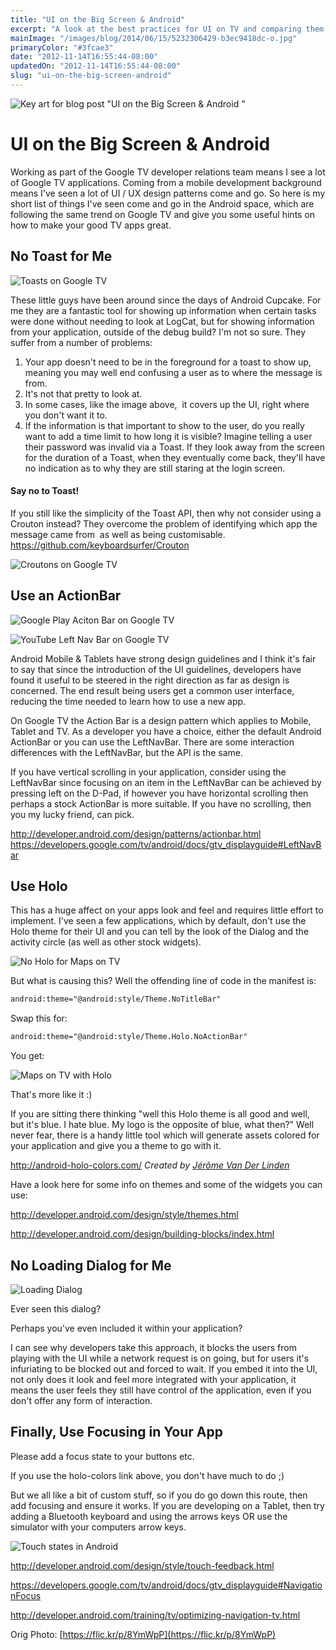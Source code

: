 ```yaml
---
title: "UI on the Big Screen & Android"
excerpt: "A look at the best practices for UI on TV and comparing them to what we have on Android today."
mainImage: "/images/blog/2014/06/15/5232306429-b3ec9418dc-o.jpg"
primaryColor: "#3fcae3"
date: "2012-11-14T16:55:44-08:00"
updatedOn: "2012-11-14T16:55:44-08:00"
slug: "ui-on-the-big-screen-android"
---
```

![Key art for blog post "UI on the Big Screen & Android "](/images/blog/2014/06/15/5232306429-b3ec9418dc-o.jpg)

# UI on the Big Screen & Android

Working as part of the Google TV developer relations team means I see a lot of Google TV applications. Coming from a mobile development background means I've seen a lot of UI / UX design patterns come and go. So here is my short list of things I've seen come and go in the Android space, which are following the same trend on Google TV and give you some useful hints on how to make your good TV apps great.

## No Toast for Me

![Toasts on Google TV](/images/blog/2012/11/device-2012-11-05-163904.png)

These little guys have been around since the days of Android Cupcake. For me they are a fantastic tool for showing up information when certain tasks were done without needing to look at LogCat, but for showing information from your application, outside of the debug build? I'm not so sure. They suffer from a number of problems:

  1. Your app doesn't need to be in the foreground for a toast to show up, meaning you may well end confusing a user as to where the message is from.
  2. It's not that pretty to look at.
  3. In some cases, like the image above,  it covers up the UI, right where you don't want it to.
  4. If the information is that important to show to the user, do you really want to add a time limit to how long it is visible? Imagine telling a user their password was invalid via a Toast. If they look away from the screen for the duration of a Toast, when they eventually come back, they'll have no indication as to why they are still staring at the login screen.

#### Say no to Toast!

If you still like the simplicity of the Toast API, then why not consider using a Crouton instead? They overcome the problem of identifying which app the message came from  as well as being customisable. <https://github.com/keyboardsurfer/Crouton>

![Croutons on Google TV](/images/blog/2012/11/Crouton-device-2012-11-05-165501.png)

## Use an ActionBar

![Google Play Aciton Bar on Google TV](/images/blog/2012/11/Action-Bar-Crop-device-2012-11-05-165735.png "1024")

![YouTube Left Nav Bar on Google TV](/images/blog/2012/11/Left-Nav-Bar-Both.png "500")

Android Mobile & Tablets have strong design guidelines and I think it's fair to say that since the introduction of the UI guidelines, developers have found it useful to be steered in the right direction as far as design is concerned. The end result being users get a common user interface, reducing the time needed to learn how to use a new app.

On Google TV the Action Bar is a design pattern which applies to Mobile, Tablet and TV. As a developer you have a choice, either the default Android ActionBar or you can use the LeftNavBar. There are some interaction differences with the LeftNavBar, but the API is the same.

If you have vertical scrolling in your application, consider using the LeftNavBar since focusing on an item in the LeftNavBar can be achieved by pressing left on the D-Pad, if however you have horizontal scrolling then perhaps a stock ActionBar is more suitable. If you have no scrolling, then you my lucky friend, can pick.

<http://developer.android.com/design/patterns/actionbar.html> <https://developers.google.com/tv/android/docs/gtv_displayguide#LeftNavBar>

## Use Holo

This has a huge affect on your apps look and feel and requires little effort to implement. I've seen a few applications, which by default, don't use the Holo theme for their UI and you can tell by the look of the Dialog and the activity circle (as well as other stock widgets).

![No Holo for Maps on TV](/images/blog/2012/11/No-Holo-for-Maps-on-TVdevice-2012-11-13-164706.png "1024")

But what is causing this? Well the offending line of code in the manifest is:

```xml
android:theme="@android:style/Theme.NoTitleBar"
```

Swap this for:

```xml
android:theme="@android:style/Theme.Holo.NoActionBar"
```

You get:

![Maps on TV with Holo](/images/blog/2012/11/Maps-on-TV-with-Holo-device-2012-11-13-165520.png "1024")

That's more like it :)

If you are sitting there thinking "well this Holo theme is all good and well, but it's blue. I hate blue. My logo is the opposite of blue, what then?" Well never fear, there is a handy little tool which will generate assets colored for your application and give you a theme to go with it.

<http://android-holo-colors.com/> _Created by [Jérôme Van Der Linden](mailto:jeromevdl@android-holo-colors.com)_

Have a look here for some info on themes and some of the widgets you can use:

<http://developer.android.com/design/style/themes.html>

<http://developer.android.com/design/building-blocks/index.html>

## No Loading Dialog for Me

![Loading Dialog](/images/blog/2012/11/Loading-Dialog.png)

Ever seen this dialog?

Perhaps you've even included it within your application?

I can see why developers take this approach, it blocks the users from playing with the UI while a network request is on going, but for users it's infuriating to be blocked out and forced to wait. If you embed it into the UI, not only does it look and feel more integrated with your application, it means the user feels they still have control of the application, even if you don't offer any form of interaction.

## Finally, Use Focusing in Your App

Please add a focus state to your buttons etc.

If you use the holo-colors link above, you don't have much to do ;)

But we all like a bit of custom stuff, so if you do go down this route, then add focusing and ensure it works. If you are developing on a Tablet, then try adding a Bluetooth keyboard and using the arrows keys OR use the simulator with your computers arrow keys.

![Touch states in Android](/images/blog/2012/11/touch_feedback_states.png)

<http://developer.android.com/design/style/touch-feedback.html>

<https://developers.google.com/tv/android/docs/gtv_displayguide#NavigationFocus>

<http://developer.android.com/training/tv/optimizing-navigation-tv.html>

Orig Photo: [https://flic.kr/p/8YmWpP](https://flic.kr/p/8YmWpP)
